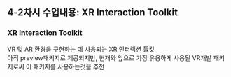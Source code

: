 <h2>4-2차시 수업내용: XR Interaction Toolkit</h2>

<h3>XR Interaction Toolkit</h3>

VR 및 AR 환경을 구현하는 데 사용되는 XR 인터랙션 툴킷<br>
아직 preview패키지로 제공되지만, 현재와 앞으로 가장 유용하게 사용될 VR개발 패키지로써 이 패키지를 사용하는것을 추천<br>
